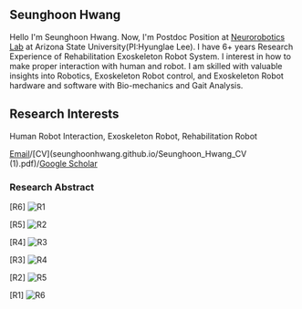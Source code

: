 ## Seunghoon Hwang
Hello I'm Seunghoon Hwang. Now, I'm Postdoc Position at [Neurorobotics Lab](https://sites.google.com/view/asuneurorobotics/) at Arizona State University(PI:Hyunglae Lee). I have 6+ years Research Experience of Rehabilitation Exoskeleton Robot System. I interest in how to make proper interaction with human and robot. I am skilled with valuable insights into Robotics, Exoskeleton Robot control, and Exoskeleton Robot hardware and software with Bio-mechanics and Gait Analysis.

## Research Interests
Human Robot Interaction, Exoskeleton Robot, Rehabilitation Robot

[Email](shwang45@asu.edu)/[CV](seunghoonhwang.github.io/Seunghoon_Hwang_CV (1).pdf)/[Google Scholar](https://scholar.google.com/citations?user=TU6C-S8AAAAJ&hl=en)

### Research Abstract

[R6]
![R1](https://user-images.githubusercontent.com/96956625/147862869-d9e8b2d2-287d-4b26-ad8b-74dfba8bf4f1.PNG)

[R5]
![R2](https://user-images.githubusercontent.com/96956625/147862877-c97f8d2c-3fdb-44e4-88df-313d90889361.PNG)

[R4]
![R3](https://user-images.githubusercontent.com/96956625/147862881-abbc2300-355f-4686-bcae-512422aa6b85.PNG)

[R3]
![R4](https://user-images.githubusercontent.com/96956625/147862882-984e0c1d-dfce-4ae9-a4f9-e27417174b1b.PNG)

[R2]
![R5](https://user-images.githubusercontent.com/96956625/147862885-e27ba9bf-b86c-42aa-8256-2e7e47f19d67.PNG)

[R1]
![R6](https://user-images.githubusercontent.com/96956625/147862887-f9a884cd-cc90-464a-8925-3259454065f3.PNG)
